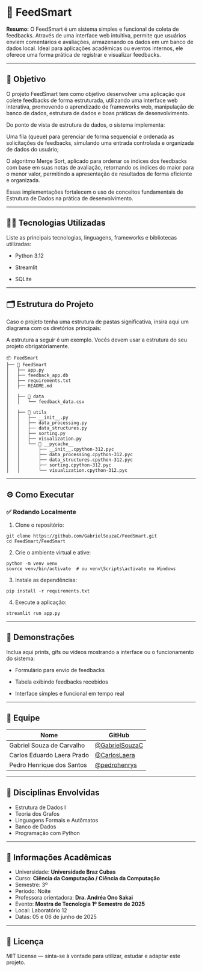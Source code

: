 # 🚀 FeedSmart

**Resumo:** O FeedSmart é um sistema simples e funcional de coleta de feedbacks. Através de uma interface web intuitiva, permite que usuários enviem comentários e avaliações, armazenando os dados em um banco de dados local. Ideal para aplicações acadêmicas ou eventos internos, ele oferece uma forma prática de registrar e visualizar feedbacks.

---

## 🎯 Objetivo

O projeto FeedSmart tem como objetivo desenvolver uma aplicação que colete feedbacks de forma estruturada, utilizando uma interface web interativa, promovendo o aprendizado de frameworks web, manipulação de banco de dados, estrutura de dados e boas práticas de desenvolvimento.

Do ponto de vista de estrutura de dados, o sistema implementa:

Uma fila (queue) para gerenciar de forma sequencial e ordenada as solicitações de feedbacks, simulando uma entrada controlada e organizada de dados do usuário;

O algoritmo Merge Sort, aplicado para ordenar os índices dos feedbacks com base em suas notas de avaliação, retornando os índices do maior para o menor valor, permitindo a apresentação de resultados de forma eficiente e organizada.

Essas implementações fortalecem o uso de conceitos fundamentais de Estrutura de Dados na prática de desenvolvimento.

---

## 👨‍💻 Tecnologias Utilizadas

Liste as principais tecnologias, linguagens, frameworks e bibliotecas utilizadas:

- Python 3.12

- Streamlit

- SQLite
---

## 🗂️ Estrutura do Projeto

Caso o projeto tenha uma estrutura de pastas significativa, insira aqui um diagrama com os diretórios principais:

A estrutura a seguir é um exemplo. Vocês devem usar a estrutura do seu projeto obrigatóriamente. 
```
📦 FeedSmart
├── 📁 FeedSmart
│   ├── app.py                    
│   ├── feedback_app.db           
│   ├── requirements.txt          
│   ├── README.md                 
│
│   ├── 📁 data                   
│   │   └── feedback_data.csv
│
│   ├── 📁 utils                  
│   │   ├── __init__.py
│   │   ├── data_processing.py
│   │   ├── data_structures.py
│   │   ├── sorting.py
│   │   ├── visualization.py
│   │   └── 📁 __pycache__        
│   │       ├── __init__.cpython-312.pyc
│   │       ├── data_processing.cpython-312.pyc
│   │       ├── data_structures.cpython-312.pyc
│   │       ├── sorting.cpython-312.pyc
│   │       └── visualization.cpython-312.pyc

```

---

## ⚙️ Como Executar

### ✅ Rodando Localmente

1. Clone o repositório:

```
git clone https://github.com/GabrielSouzaC/FeedSmart.git
cd FeedSmart/FeedSmart

```

2. Crie o ambiente virtual e ative:

```
python -m venv venv
source venv/bin/activate  # ou venv\Scripts\activate no Windows
```

3. Instale as dependências:

```
pip install -r requirements.txt
```

4. Execute a aplicação:

```
streamlit run app.py
```

---

## 📸 Demonstrações

Inclua aqui prints, gifs ou vídeos mostrando a interface ou o funcionamento do sistema:

- Formulário para envio de feedbacks

- Tabela exibindo feedbacks recebidos

- Interface simples e funcional em tempo real

---

## 👥 Equipe

| Nome | GitHub |
|------|--------|
| Gabriel Souza de Carvalho  | [@GabrielSouzaC](https://github.com/GabrielSouzaC) |
| Carlos Eduardo Laera Prado | [@CarlosLaera](https://github.com/CarlosLaera) |
| Pedro Henrique dos Santos | [@pedrohenrys](https://github.com/pedrohenrys) |

---

## 🧠 Disciplinas Envolvidas

- Estrutura de Dados I
- Teoria dos Grafos
- Linguagens Formais e Autômatos
- Banco de Dados
- Programação com Python

---

## 🏫 Informações Acadêmicas

- Universidade: **Universidade Braz Cubas**
- Curso: **Ciência da Computação / Ciência da Computação**
- Semestre:  3º 
- Período: Noite
- Professora orientadora: **Dra. Andréa Ono Sakai**
- Evento: **Mostra de Tecnologia 1º Semestre de 2025**
- Local: Laboratório 12
- Datas: 05 e 06 de junho de 2025

---

## 📄 Licença

MIT License — sinta-se à vontade para utilizar, estudar e adaptar este projeto.
